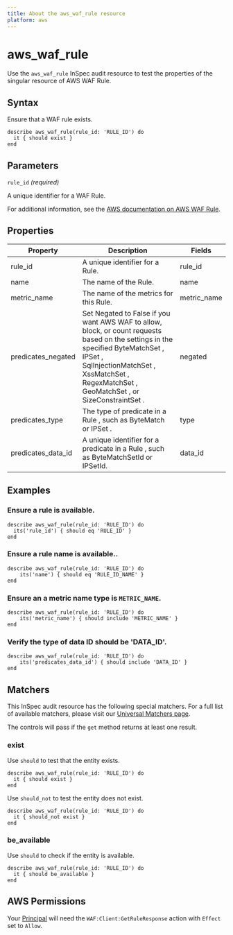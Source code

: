 ```yaml
---
title: About the aws_waf_rule resource
platform: aws
---
```


# aws_waf_rule

Use the `aws_waf_rule` InSpec audit resource to test the properties of the singular resource of AWS WAF Rule.

## Syntax

Ensure that a WAF rule exists.

    describe aws_waf_rule(rule_id: 'RULE_ID') do
      it { should exist }
    end

## Parameters

`rule_id` _(required)_

A unique identifier for a WAF Rule.

For additional information, see the [AWS documentation on AWS WAF Rule](https://docs.aws.amazon.com/AWSCloudFormation/latest/UserGuide/aws-resource-waf-rule.html).

## Properties

| Property | Description | Fields |
| --- | --- | --- |
| rule_id | A unique identifier for a Rule. | rule_id |
| name | The name of the Rule. | name |
| metric_name | The name of the metrics for this Rule. | metric_name |
| predicates_negated | Set Negated to False if you want AWS WAF to allow, block, or count requests based on the settings in the specified ByteMatchSet , IPSet , SqlInjectionMatchSet , XssMatchSet , RegexMatchSet , GeoMatchSet , or SizeConstraintSet . | negated |
| predicates_type | The type of predicate in a Rule , such as ByteMatch or IPSet . | type |
| predicates_data_id | A unique identifier for a predicate in a Rule , such as ByteMatchSetId or IPSetId. | data_id |

## Examples

### Ensure a rule is available.

    describe aws_waf_rule(rule_id: 'RULE_ID') do
      its('rule_id') { should eq 'RULE_ID' }
    end

### Ensure a rule name is available..

    describe aws_waf_rule(rule_id: 'RULE_ID') do
        its('name') { should eq 'RULE_ID_NAME' }
    end

### Ensure an a metric name type is `METRIC_NAME`.

    describe aws_waf_rule(rule_id: 'RULE_ID') do
        its('metric_name') { should include 'METRIC_NAME' }
    end

### Verify the type of data ID should be 'DATA_ID'.

    describe aws_waf_rule(rule_id: 'RULE_ID') do
        its('predicates_data_id') { should include 'DATA_ID' }
    end

## Matchers

This InSpec audit resource has the following special matchers. For a full list of available matchers, please visit our [Universal Matchers page](https://www.inspec.io/docs/reference/matchers/).

The controls will pass if the `get` method returns at least one result.

### exist

Use `should` to test that the entity exists.

    describe aws_waf_rule(rule_id: 'RULE_ID') do
      it { should exist }
    end

Use `should_not` to test the entity does not exist.

    describe aws_waf_rule(rule_id: 'RULE_ID') do
      it { should_not exist }
    end

### be_available

Use `should` to check if the entity is available.

    describe aws_waf_rule(rule_id: 'RULE_ID') do
      it { should be_available }
    end

## AWS Permissions

Your [Principal](https://docs.aws.amazon.com/IAM/latest/UserGuide/intro-structure.html#intro-structure-principal) will need the `WAF:Client:GetRuleResponse` action with `Effect` set to `Allow`.